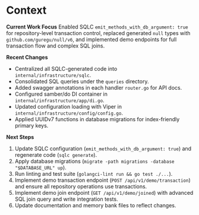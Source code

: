 # Context

**Current Work Focus**
Enabled SQLC `emit_methods_with_db_argument: true` for repository-level transaction control, replaced generated `null` types with `github.com/guregu/null/v6`, and implemented demo endpoints for full transaction flow and complex SQL joins.

**Recent Changes**
- Centralized all SQLC-generated code into `internal/infrastructure/sqlc`.
- Consolidated SQL queries under the `queries` directory.
- Added swagger annotations in each handler `router.go` for API docs.
- Configured samber/do DI container in `internal/infrastructure/app/di.go`.
- Updated configuration loading with Viper in `internal/infrastructure/config/config.go`.
- Applied UUIDv7 functions in database migrations for index-friendly primary keys.

**Next Steps**
1.  Update SQLC configuration (`emit_methods_with_db_argument: true`) and regenerate code (`sqlc generate`).
2.  Apply database migrations (`migrate -path migrations -database "$DATABASE_URL" up`).
3.  Run linting and test suite (`golangci-lint run && go test ./...`).
4.  Implement demo transaction endpoint (`POST /api/v1/demo/transaction`) and ensure all repository operations use transactions.
5.  Implement demo join endpoint (`GET /api/v1/demo/joined`) with advanced SQL join query and write integration tests.
6.  Update documentation and memory bank files to reflect changes.
